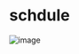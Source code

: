 # schdule
![image](https://github.com/user-attachments/assets/0555a7c0-4e16-4f2b-b293-c76ea6bfc3ef)
